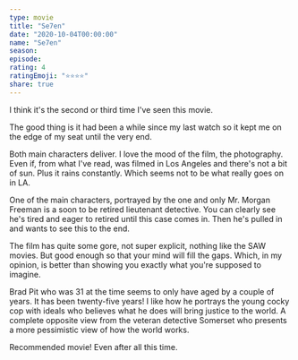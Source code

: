 ```yaml
---
type: movie
title: "Se7en"
date: "2020-10-04T00:00:00"
name: "Se7en"
season:
episode:
rating: 4
ratingEmoji: "⭐️⭐️⭐️⭐️"
share: true
---
```


I think it's the second or third time I've seen this movie.

The good thing is it had been a while since my last watch so it kept me on the edge of my seat until the very end.

Both main characters deliver. I love the mood of the film, the photography. Even if, from what I've read, was filmed in Los Angeles and there's not a bit of sun. Plus it rains constantly. Which seems not to be what really goes on in LA.

One of the main characters, portrayed by the one and only Mr. Morgan Freeman is a soon to be retired lieutenant detective. You can clearly see he's tired and eager to retired until this case comes in. Then he's pulled in and wants to see this to the end.

The film has quite some gore, not super explicit, nothing like the SAW movies. But good enough so that your mind will fill the gaps. Which, in my opinion, is better than showing you exactly what you're supposed to imagine.

Brad Pit who was 31 at the time seems to only have aged by a couple of years. It has been twenty-five years!
I like how he portrays the young cocky cop with ideals who believes what he does will bring justice to the world. A complete opposite view from the veteran detective Somerset who presents a more pessimistic view of how the world works.

Recommended movie! Even after all this time.
